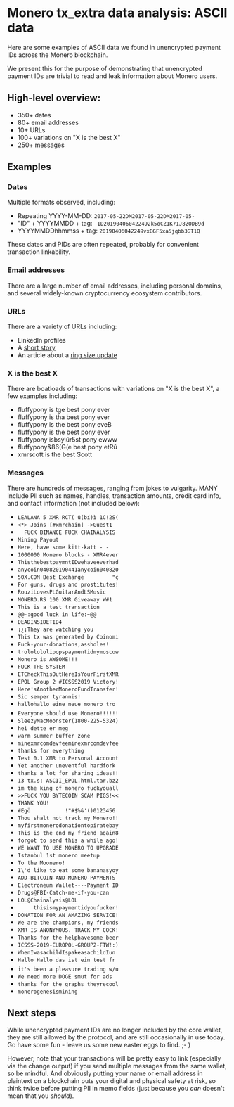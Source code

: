 # Monero tx_extra data analysis: ASCII data
Here are some examples of ASCII data we found in unencrypted payment IDs across the Monero blockchain.

We present this for the purpose of demonstrating that unencrypted payment IDs are trivial to read and leak information about Monero users.

## High-level overview:
- 350+ dates 
- 80+ email addresses
- 10+ URLs
- 100+ variations on "X is the best X"
- 250+ messages

## Examples
### Dates
Multiple formats observed, including:
- Repeating YYYY-MM-DD: `2017-05-22DM2017-05-22DM2017-05-`
- "ID" + YYYYMMDD + tag: ` ID201904060422492k5oCZ1K71J8ZODB9d`
- YYYYMMDDhhmmss + tag: `20190406042249vxBGF5xa5jqbb3GT1Q`

These dates and PIDs are often repeated, probably for convenient transaction linkability.

### Email addresses
There are a large number of email addresses, including personal domains, and several widely-known cryptocurrency ecosystem contributors. 

### URLs 
There are a variety of URLs including:
- LinkedIn profiles
- A [short story](https://pastebin.com/mpJwkf7R)
- An article about a [ring size update](http://weuse.cash/2016/03/23/hard-fork/)

### X is the best X
There are boatloads of transactions with variations on "X is the best X", a few examples including:
- fluffypony is tge best pony ever
- fluffypony is tha best pony ever
- fluffypony is the best pony eveB
- fluffypony is the best pony ever
- fluffypony isbsýìûr5st pony ewww
- fluffypony&86(G(e best pony etRû
- xmrscott is the best Scott      
 
### Messages
There are hundreds of messages, ranging from jokes to vulgarity. MANY include PII such as names, handles, transaction amounts, credit card info, and contact information (not included below):
- `LEALANA 5 XMR RCT( û(bí)ì 1C!2S(`
- `<*> Joins [#xmrchain] ->Guest1`
- `  FUCK BINANCE FUCK CHAINALYSIS`
- `Mining Payout`
- `Here, have some kitt-katt - -`
- `1000000 Monero blocks - XMR4ever`
- `ThisthebestpaymntIDwehaveeverhad`
- `anycoin040820190441anycoin040820`
- `50X.COM Best Exchange         "ç`
- `For guns, drugs and prostitutes!`
- `RouziLovesPLGuitarAndLSMusic`
- `MONERO.RS 100 XMR Giveaway W#1`
- `This is a test transaction`
- `@@~:good luck in life:~@@`
- `DEADINSIDETID4`
- `¡¿¡They are watching you`
- `This tx was generated by Coinomi`
- `Fuck-your-donations,assholes!`
- `trololololipopspaymentidmymoscow`
- `Monero is AWSOME!!!`
- `FUCK THE SYSTEM`
- `ETCheckThisOutHereIsYourFirstXMR`
- `EPOL Group 2 #ICSSS2019 Victory!`
- `Here'sAnotherMoneroFundTransfer!`
- `Sic semper tyrannis!`
- `hallohallo eine neue monero tro`
- `Everyone should use Monero!!!!!!`
- `SleezyMacMoonster(1800-225-5324)`
- `hei dette er meg`
- `warm summer buffer zone`
- `minexmrcomdevfeeminexmrcomdevfee`
- `thanks for everything`
- `Test 0.1 XMR to Personal Account`
- `Yet another uneventful hardfork`
- `thanks a lot for sharing ideas!!`
- `13 tx.s: ASCII_EPOL.html.tar.bz2`
- `im the king of monero fuckyouall`
- `>>FUCK YOU BYTECOIN SCAM PIGS!<<`
- `THANK YOU!`
- `#Egö           !"#$%&'()0123456`
- `Thou shalt not track my Monero!!`
- `myfirstmonerodonationtopiratebay`
- `This is the end my friend again8`
- `forgot to send this a while ago!`
- `WE WANT TO USE MONERO TO UPGRADE`
- `Istanbul 1st monero meetup`
- `To the Moonero!`
- `I\'d like to eat some bananasyoy`
- `ADD-BITCOIN-AND-MONERO-PAYMENTS`
- `Electroneum Wallet----Payment ID`
- `Drugs@FBI-Catch-me-if-you-can`
- `LOL@Chainalysis@LOL`
- `     thisismypaymentidyoufucker!`
- `DONATION FOR AN AMAZING SERVICE!`
- `We are the champions, my friends`
- `XMR IS ANONYMOUS. TRACK MY COCK!`
- `Thanks for the helphavesome beer`
- `ICSSS-2019-EUROPOL-GROUP2-FTW!:)`
- `WhenIwasachildIspakeasachildIun`
- `Hallo Hallo das ist ein test fr`
- `it's been a pleasure trading w/u`
- `We need more DOGE smut for ads`
- `thanks for the graphs theyrecool`
- `monerogenesismining`

## Next steps
While unencrypted payment IDs are no longer included by the core wallet, they are still allowed by the protocol, and are still occasionally in use today.  Go have some fun - leave us some new easter eggs to find. ;- ) 

However, note that your transactions will be pretty easy to link (especially via the change output) if you send multiple messages from the same wallet, so be mindful. And obviously putting your name or email address in plaintext on a blockchain puts your digital and physical safety at risk, so think twice before putting PII in memo fields (just because you *can* doesn't mean that you *should*).
